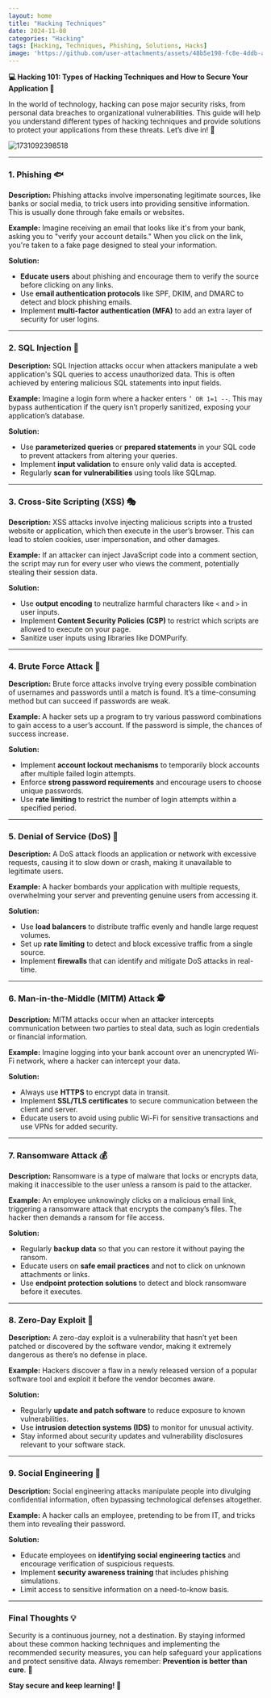 ```yaml
---
layout: home
title: "Hacking Techniques"
date: 2024-11-08
categories: "Hacking"
tags: [Hacking, Techniques, Phishing, Solutions, Hacks]
image: 'https://github.com/user-attachments/assets/48b5e198-fc8e-4ddb-a85f-1b219a578af4'
---
```


**💻 Hacking 101: Types of Hacking Techniques and How to Secure Your Application 🔐**

In the world of technology, hacking can pose major security risks, from personal data breaches to organizational vulnerabilities. This guide will help you understand different types of hacking techniques and provide solutions to protect your applications from these threats. Let’s dive in! 🚀

![1731092398518](https://github.com/user-attachments/assets/48b5e198-fc8e-4ddb-a85f-1b219a578af4)

---

### 1. **Phishing 🐟**

**Description:** Phishing attacks involve impersonating legitimate sources, like banks or social media, to trick users into providing sensitive information. This is usually done through fake emails or websites.

**Example:** Imagine receiving an email that looks like it's from your bank, asking you to "verify your account details." When you click on the link, you're taken to a fake page designed to steal your information.

**Solution:**
- **Educate users** about phishing and encourage them to verify the source before clicking on any links.
- Use **email authentication protocols** like SPF, DKIM, and DMARC to detect and block phishing emails.
- Implement **multi-factor authentication (MFA)** to add an extra layer of security for user logins.

---

### 2. **SQL Injection 💉**

**Description:** SQL Injection attacks occur when attackers manipulate a web application's SQL queries to access unauthorized data. This is often achieved by entering malicious SQL statements into input fields.

**Example:** Imagine a login form where a hacker enters `’ OR 1=1 --`. This may bypass authentication if the query isn’t properly sanitized, exposing your application’s database.

**Solution:**
- Use **parameterized queries** or **prepared statements** in your SQL code to prevent attackers from altering your queries.
- Implement **input validation** to ensure only valid data is accepted.
- Regularly **scan for vulnerabilities** using tools like SQLmap.

---

### 3. **Cross-Site Scripting (XSS) 🎭**

**Description:** XSS attacks involve injecting malicious scripts into a trusted website or application, which then execute in the user’s browser. This can lead to stolen cookies, user impersonation, and other damages.

**Example:** If an attacker can inject JavaScript code into a comment section, the script may run for every user who views the comment, potentially stealing their session data.

**Solution:**
- Use **output encoding** to neutralize harmful characters like `<` and `>` in user inputs.
- Implement **Content Security Policies (CSP)** to restrict which scripts are allowed to execute on your page.
- Sanitize user inputs using libraries like DOMPurify.

---

### 4. **Brute Force Attack 🔐**

**Description:** Brute force attacks involve trying every possible combination of usernames and passwords until a match is found. It’s a time-consuming method but can succeed if passwords are weak.

**Example:** A hacker sets up a program to try various password combinations to gain access to a user’s account. If the password is simple, the chances of success increase.

**Solution:**
- Implement **account lockout mechanisms** to temporarily block accounts after multiple failed login attempts.
- Enforce **strong password requirements** and encourage users to choose unique passwords.
- Use **rate limiting** to restrict the number of login attempts within a specified period.

---

### 5. **Denial of Service (DoS) 🛑**

**Description:** A DoS attack floods an application or network with excessive requests, causing it to slow down or crash, making it unavailable to legitimate users.

**Example:** A hacker bombards your application with multiple requests, overwhelming your server and preventing genuine users from accessing it.

**Solution:**
- Use **load balancers** to distribute traffic evenly and handle large request volumes.
- Set up **rate limiting** to detect and block excessive traffic from a single source.
- Implement **firewalls** that can identify and mitigate DoS attacks in real-time.

---

### 6. **Man-in-the-Middle (MITM) Attack 🕵️**

**Description:** MITM attacks occur when an attacker intercepts communication between two parties to steal data, such as login credentials or financial information.

**Example:** Imagine logging into your bank account over an unencrypted Wi-Fi network, where a hacker can intercept your data.

**Solution:**
- Always use **HTTPS** to encrypt data in transit.
- Implement **SSL/TLS certificates** to secure communication between the client and server.
- Educate users to avoid using public Wi-Fi for sensitive transactions and use VPNs for added security.

---

### 7. **Ransomware Attack 💰**

**Description:** Ransomware is a type of malware that locks or encrypts data, making it inaccessible to the user unless a ransom is paid to the attacker.

**Example:** An employee unknowingly clicks on a malicious email link, triggering a ransomware attack that encrypts the company’s files. The hacker then demands a ransom for file access.

**Solution:**
- Regularly **backup data** so that you can restore it without paying the ransom.
- Educate users on **safe email practices** and not to click on unknown attachments or links.
- Use **endpoint protection solutions** to detect and block ransomware before it executes.

---

### 8. **Zero-Day Exploit 🚨**

**Description:** A zero-day exploit is a vulnerability that hasn’t yet been patched or discovered by the software vendor, making it extremely dangerous as there’s no defense in place.

**Example:** Hackers discover a flaw in a newly released version of a popular software tool and exploit it before the vendor becomes aware.

**Solution:**
- Regularly **update and patch software** to reduce exposure to known vulnerabilities.
- Use **intrusion detection systems (IDS)** to monitor for unusual activity.
- Stay informed about security updates and vulnerability disclosures relevant to your software stack.

---

### 9. **Social Engineering 🧠**

**Description:** Social engineering attacks manipulate people into divulging confidential information, often bypassing technological defenses altogether.

**Example:** A hacker calls an employee, pretending to be from IT, and tricks them into revealing their password.

**Solution:**
- Educate employees on **identifying social engineering tactics** and encourage verification of suspicious requests.
- Implement **security awareness training** that includes phishing simulations.
- Limit access to sensitive information on a need-to-know basis.

---

### Final Thoughts 💡

Security is a continuous journey, not a destination. By staying informed about these common hacking techniques and implementing the recommended security measures, you can help safeguard your applications and protect sensitive data. Always remember: **Prevention is better than cure**. 🚀

**Stay secure and keep learning! 🔐**
